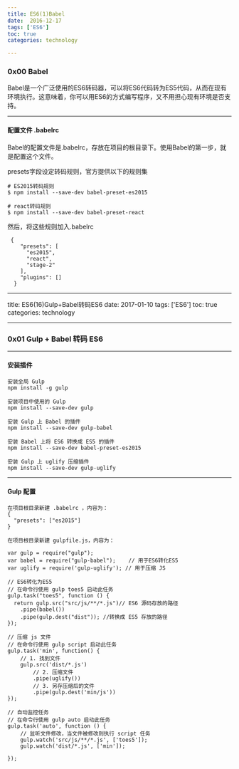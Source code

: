 ```yaml
---
title: ES6(1)Babel
date:  2016-12-17
tags: ['ES6']
toc: true
categories: technology

---
```

### 0x00 Babel
Babel是一个广泛使用的ES6转码器，可以将ES6代码转为ES5代码，从而在现有环境执行。这意味着，你可以用ES6的方式编写程序，又不用担心现有环境是否支持。

---
#### 配置文件 .babelrc

Babel的配置文件是.babelrc，存放在项目的根目录下。使用Babel的第一步，就是配置这个文件。

presets字段设定转码规则，官方提供以下的规则集

```
# ES2015转码规则
$ npm install --save-dev babel-preset-es2015

# react转码规则
$ npm install --save-dev babel-preset-react

```

然后，将这些规则加入.babelrc

```
 {
    "presets": [
      "es2015",
      "react",
      "stage-2"
    ],
    "plugins": []
  }
```


---
title: ES6(16)Gulp+Babel转码ES6
date:  2017-01-10
tags: ['ES6']
toc: true
categories: technology

---
### 0x01 Gulp + Babel 转码 ES6

---
#### 安装插件

```
安装全局 Gulp
npm install -g gulp

安装项目中使用的 Gulp
npm install --save-dev gulp

安装 Gulp 上 Babel 的插件
npm install --save-dev gulp-babel

安装 Babel 上将 ES6 转换成 ES5 的插件
npm install --save-dev babel-preset-es2015

安装 Gulp 上 uglify 压缩插件
npm install --save-dev gulp-uglify
```


---
####  Gulp 配置


```
在项目根目录新建 .babelrc ，内容为：
{
  "presets": ["es2015"]
}

在项目根目录新建 gulpfile.js，内容为：

var gulp = require("gulp");
var babel = require("gulp-babel");    // 用于ES6转化ES5
var uglify = require('gulp-uglify'); // 用于压缩 JS

// ES6转化为ES5
// 在命令行使用 gulp toes5 启动此任务
gulp.task("toes5", function () {
  return gulp.src("src/js/**/*.js")// ES6 源码存放的路径
    .pipe(babel())
    .pipe(gulp.dest("dist")); //转换成 ES5 存放的路径
});

// 压缩 js 文件
// 在命令行使用 gulp script 启动此任务
gulp.task('min', function() {
    // 1. 找到文件
    gulp.src('dist/*.js')
        // 2. 压缩文件
        .pipe(uglify())
        // 3. 另存压缩后的文件
        .pipe(gulp.dest('min/js'))
});

// 自动监控任务
// 在命令行使用 gulp auto 启动此任务
gulp.task('auto', function () {
    // 监听文件修改，当文件被修改则执行 script 任务
    gulp.watch('src/js/**/*.js', ['toes5']);
    gulp.watch('dist/*.js', ['min']);

});
```

